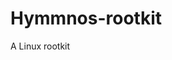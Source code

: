 # Hymmnos-rootkit
A Linux rootkit

[功能介绍]: https://github.com/PoSS-G3/Hymmnos-rootkit/blob/master/intro.md

[函数说明]: https://github.com/PoSS-G3/Hymmnos-rootkit/blob/master/document.md
